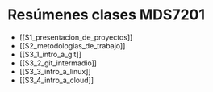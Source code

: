 # Resúmenes clases MDS7201

- [[S1_presentacion_de_proyectos]]
- [[S2_metodologias_de_trabajo]]
- [[S3_1_intro_a_git]]
- [[S3_2_git_intermadio]]
- [[S3_3_intro_a_linux]]
- [[S3_4_intro_a_cloud]]
